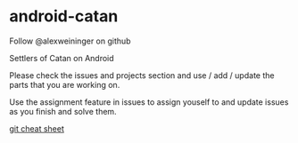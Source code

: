 # android-catan

Follow @alexweininger on github

Settlers of Catan on Android

Please check the issues and projects section and use / add / update the parts that you are working on.

Use the assignment feature in issues to assign youself to and update issues as you finish and solve them.

[git cheat sheet](http://www.codingdojo.com/blog/wp-content/uploads/Learn_Github_ArtEnhanced.jpg "How to use git")

